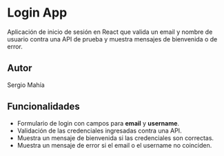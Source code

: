 # Login App

Aplicación de inicio de sesión en React que valida un email y nombre de usuario contra una API de prueba y muestra mensajes de bienvenida o de error.

## Autor
Sergio Mahía

## Funcionalidades
- Formulario de login con campos para **email** y **username**.
- Validación de las credenciales ingresadas contra una API.
- Muestra un mensaje de bienvenida si las credenciales son correctas.
- Muestra un mensaje de error si el email o el username no coinciden.
